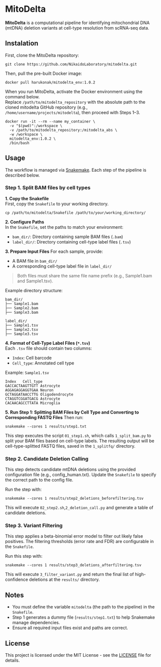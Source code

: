 # MitoDelta
**MitoDelta** is a computational pipeline for identifying mitochondrial DNA (mtDNA) deletion variants at cell-type resolution from scRNA-seq data.

## Instalation
First, clone the MitoDelta repository:
```
git clone https://github.com/NikaidoLaboratory/mitodelta.git
```
Then, pull the pre-built Docker image:
```
docker pull harukonak/mitodelta_env:1.0.2
```
When you run MitoDelta, activate the Docker environment using the command below.  
Replace `/path/to/mitodelta_repository` with the absolute path to the cloned mitodelta GitHub repository (e.g., `/home/username/projects/mitodelta`), then proceed with Steps 1–3.
```
docker run -it --rm --name my_container \
  -v "$(pwd)":/workspace \
  -v /path/to/mitodelta_repository:/mitodelta_abs \
  -w /workspace \
  mitodelta_env:1.0.2 \
  /bin/bash
```

## Usage
The workflow is managed via [Snakemake](https://snakemake.readthedocs.io/en/stable/).
Each step of the pipeline is described below.

### Step 1. Split BAM files by cell types
**1. Copy the Snakefile**  
First, copy the `Snakefile` to your working directory.
```
cp /path/to/mitodelta/Snakefile /path/to/your/working_directory/
```

**2. Configure Paths**  
In the `Snakefile`, set the paths to match your environment:
- `bam_dir/`: Directory containing sample BAM files (`.bam`)  
- `label_dir/`: Directory containing cell-type label files (`.tsv`)

**3. Prepare Input Files**
For each sample, provide:  
- A BAM file in `bam_dir/`
- A corresponding cell-type label file in `label_dir/`  
> Both files must share the same file name prefix (e.g., Sample1.bam and Sample1.tsv).

Example directory structure:
```
bam_dir/
├── Sample1.bam
├── Sample2.bam
├── Sample3.bam

label_dir/
├── Sample1.tsv
├── Sample2.tsv
├── Sample3.tsv
```

**4. Format of Cell-Type Label Files (`*.tsv`)**  
Each `.tsv` file should contain two columns:  
- `Index`: Cell barcode
- `Cell_type`: Annotated cell type  

Example: `Sample1.tsv`
```
Index	Cell_type
GACCACTAAGTTGTT	Astrocyte
AGGAGAGGAGGTGAA	Neuron
GCTAGGATAACCTTG	Oligodendrocyte
CTAGGTCGGATGACG	Astrocyte
CACAACAGCCTTATA	Microglia
```
**5. Run Step 1: Splitting BAM Files by Cell Type and Converting to Corresponding FASTQ Files**
Then run:
```
snakemake --cores 1 results/step1.txt
```
This step executes the script `01_step1.sh`, which calls `1_split_bam.py` to split your BAM files based on cell-type labels. The resulting output will be cell-type-splitted FASTQ files, saved in the `1_splitfq/` directory.

### Step 2. Candidate Deletion Calling
This step detects candidate mtDNA deletions using the provided configuration file (e.g., config_human.txt).
Update the `Snakefile` to specify the correct path to the config file.

Run the step with:
```
snakemake --cores 1 results/step2_deletions_beforefiltering.tsv
```
This will execute `02_step2.sh`,`2_deletion_call.py` and generate a table of candidate deletions.

### Step 3. Variant Filtering
This step applies a beta-binomial error model to filter out likely false positives.
The filtering thresholds (error rate and FDR) are configurable in the `Snakefile`.

Run this step with:
```
snakemake --cores 1 results/step3_deletions_afterfiltering.tsv
```
This will execute `3_filter_variant.py` and return the final list of high-confidence deletions at the `results/` directory.


## Notes
- You must define the variable `mitodelta` (the path to the pipeline) in the `Snakefile`.
- Step 1 generates a dummy file (`results/step1.txt`) to help Snakemake manage dependencies.
- Ensure all required input files exist and paths are correct.

## License
This project is licensed under the MIT License - see the [LICENSE](./LICENSE) file for details.
